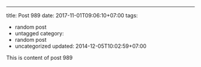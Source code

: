 ---
title: Post 989
date: 2017-11-01T09:06:10+07:00
tags:
  - random post
  - untagged
category:
  - random post
  - uncategorized
updated: 2014-12-05T10:02:59+07:00

This is content of post 989
